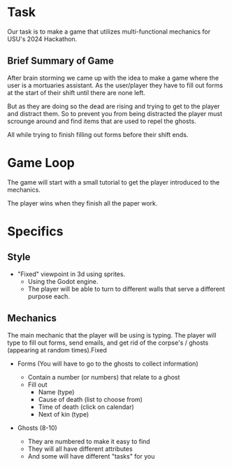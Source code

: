 # Task

Our task is to make a game that utilizes multi-functional mechanics for USU's 2024 Hackathon.

## Brief Summary of Game

After brain storming we came up with the idea to make a game where the user is a mortuaries assistant. As the user/player they have to fill out forms at the start of their shift until there are none left. 

But as they are doing so the dead are rising and trying to get to the player and distract them. So to prevent you from being distracted the player must scrounge around and find items that are used to repel the ghosts. 

All while trying to finish filling out forms before their shift ends.

# Game Loop

The game will start with a small tutorial to get the player introduced to the mechanics.

The player wins when they finish all the paper work.

# Specifics

## Style

* "Fixed" viewpoint in 3d using sprites.
  * Using the Godot engine.
  * The player will be able to turn to different walls that serve a different purpose each.

## Mechanics

The main mechanic that the player will be using is typing. The player will type to fill out forms, send emails, and get rid of the corpse's / ghosts (appearing at random times).Fixed

* Forms (You will have to go to the ghosts to collect information)
  * Contain a number (or numbers) that relate to a ghost
  * Fill out
    * Name (type)
    * Cause of death (list to choose from)
    * Time of death (click on calendar)
    * Next of kin (type)

* Ghosts (8-10)
  * They are numbered to make it easy to find
  * They will all have different attributes
  * And some will have different "tasks" for you





